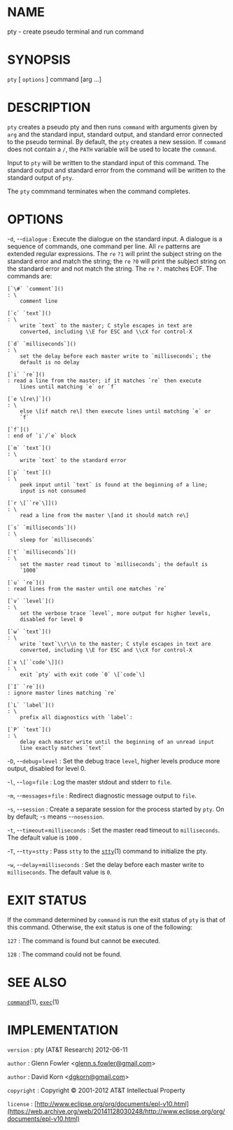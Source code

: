 # NAME

pty - create pseudo terminal and run command

# SYNOPSIS

`pty` \[ `options` \] command \[arg ...\]

# DESCRIPTION

`pty` creates a pseudo pty and then runs `command` with arguments
given by `arg` and the standard input, standard output, and standard
error connected to the pseudo terminal. By default, the `pty` creates
a new session.
If `command` does not contain a `/`, the `PATH` variable will be
used to locate the `command`.

Input to `pty` will be written to the standard input of this command.
The standard output and standard error from the command will be written
to the standard output of `pty`.

The `pty` commmand terminates when the command completes.

# OPTIONS

-`d`, --`dialogue`
:   Execute the dialogue on the standard input. A dialogue is a sequence
    of commands, one command per line. All `re` patterns are extended
    regular expressions. The `re` `?1` will print the subject string
    on the standard error and match the string; the `re` `?0` will
    print the subject string on the standard error and not match
    the string. The `re` `?.` matches EOF. The commands are:

    [`\#` `comment`]()
    : \
        comment line

    [`c` `text`]()
    : \
        write `text` to the master; C style escapes in text are
        converted, including \\E for ESC and \\cX for control-X

    [`d` `milliseconds`]()
    : \
        set the delay before each master write to `milliseconds`; the
        default is no delay

    [`i` `re`]()
    : read a line from the master; if it matches `re` then execute
        lines until matching `e` or `f`

    [`e \[re\]`]()
    : \
        else \[if match re\] then execute lines until matching `e` or
        `f`

    [`f`]()
    : end of `i`/`e` block

    [`m` `text`]()
    : \
        write `text` to the standard error

    [`p` `text`]()
    : \
        peek input until `text` is found at the beginning of a line;
        input is not consumed

    [`r \[``re`\]]()
    : \
        read a line from the master \[and it should match re\]

    [`s` `milliseconds`]()
    : \
        sleep for `milliseconds`

    [`t` `milliseconds`]()
    : \
        set the master read timout to `milliseconds`; the default is
        `1000`

    [`u` `re`]()
    : read lines from the master until one matches `re`

    [`v` `level`]()
    : \
        set the verbose trace `level`, more output for higher levels,
        disabled for level 0

    [`w` `text`]()
    : \
        write `text`\\r\\n to the master; C style escapes in text are
        converted, including \\E for ESC and \\cX for control-X

    [`x \[``code`\]]()
    : \
        exit `pty` with exit code `0` \[`code`\]

    [`I` `re`]()
    : ignore master lines matching `re`

    [`L` `label`]()
    : \
        prefix all diagnostics with `label`:

    [`P` `text`]()
    : \
        delay each master write until the beginning of an unread input
        line exactly matches `text`

-`D`, --`debug`=`level`
:   Set the debug trace `level`, higher levels produce more output,
    disabled for level 0.

-`l`, --`log`=`file`
:   Log the master stdout and stderr to `file`.

-`m`, --`messages`=`file`
:   Redirect diagnostic message output to `file`.

-`s`, --`session`
:   Create a separate session for the process started by `pty`. On by
    default; -`s` means --`nosession`.

-`t`, --`timeout`=`milliseconds`
:   Set the master read timeout to `milliseconds`. The default value is
    `1000` .

-`T`, --`tty`=`stty`
:   Pass `stty` to the
    [`stty`](/web/20141128030248/http://www2.research.att.com/~astopen/man/man1/stty.html)(1)
    command to initialize the pty.

-`w`, --`delay`=`milliseconds`
:   Set the delay before each master write to `milliseconds`. The
    default value is `0`.

# EXIT STATUS

If the command determined by `command` is run the exit status of
`pty` is that of this command. Otherwise, the exit status is one of
the following:

`127`
: The command is found but cannot be executed.

`128`
: The command could not be found.

# SEE ALSO

[`command`](/web/20141128030248/http://www2.research.att.com/~astopen/man/man1/command.html)(1),
[`exec`](/web/20141128030248/http://www2.research.att.com/~astopen/man/man1/exec.html)(1)

# IMPLEMENTATION

`version`
:   pty (AT&T Research) 2012-06-11

`author`
:   Glenn Fowler
    &lt;[glenn.s.fowler@gmail.com](https://web.archive.org/web/20141128030248/mailto:glenn.s.fowler@gmail.com)&gt;

`author`
:   David Korn
    &lt;[dgkorn@gmail.com](https://web.archive.org/web/20141128030248/mailto:dgkorn@gmail.com)&gt;

`copyright`
:   Copyright © 2001-2012 AT&T Intellectual Property

`license`
:   [http://www.eclipse.org/org/documents/epl-v10.html](https://web.archive.org/web/20141128030248/http://www.eclipse.org/org/documents/epl-v10.html)


